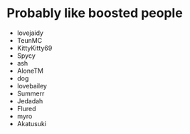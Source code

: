 # Probably like boosted people
+ lovejaidy
+ TeunMC
+ KittyKitty69
+ Spycy
+ ash
+ AloneTM
+ dog
+ lovebailey
+ Summerr
+ Jedadah
+ Flured
+ myro
+ Akatusuki
